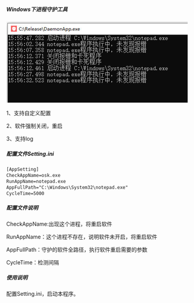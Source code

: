 

##### Windows下进程守护工具

![image](image01.jpg)

1、支持自定义配置

2、软件强制关闭，重启

3、支持log

##### 配置文件Setting.ini

```
[AppSetting]
CheckAppName=osk.exe
RunAppName=notepad.exe
AppFullPath="C:\Windows\System32\notepad.exe"
CycleTime=5000
```

##### 配置文件说明

CheckAppName:出现这个进程，将重启软件

RunAppName：这个进程不存在，说明软件未开启，将重启软件

AppFullPath：守护的软件全路径，执行软件重启需要的参数

CycleTime：检测间隔


##### 使用说明

配置Setting.ini，启动本程序。

